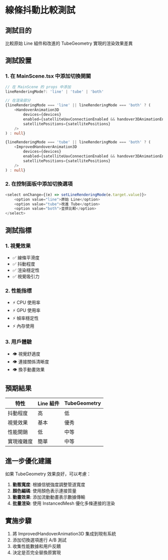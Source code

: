 # 線條抖動比較測試

## 測試目的
比較原始 Line 組件和改進的 TubeGeometry 實現的渲染效果差異

## 測試設置

### 1. 在 MainScene.tsx 中添加切換開關

```typescript
// 在 MainScene 的 props 中添加
lineRenderingMode?: 'line' | 'tube' | 'both'

// 在渲染部分
{lineRenderingMode === 'line' || lineRenderingMode === 'both' ? (
    <HandoverAnimation3D
        devices={devices}
        enabled={satelliteUavConnectionEnabled && handover3DAnimationEnabled}
        satellitePositions={satellitePositions}
    />
) : null}

{lineRenderingMode === 'tube' || lineRenderingMode === 'both' ? (
    <ImprovedHandoverAnimation3D
        devices={devices}
        enabled={satelliteUavConnectionEnabled && handover3DAnimationEnabled}
        satellitePositions={satellitePositions}
    />
) : null}
```

### 2. 在控制面板中添加切換選項

```typescript
<select onChange={(e) => setLineRenderingMode(e.target.value)}>
    <option value="line">原始 Line</option>
    <option value="tube">改進 Tube</option>
    <option value="both">並排比較</option>
</select>
```

## 測試指標

### 1. 視覺效果
- ✅ 線條平滑度
- ✅ 抖動程度
- ✅ 渲染穩定性
- ✅ 視覺吸引力

### 2. 性能指標
- ⚡ CPU 使用率
- ⚡ GPU 使用率
- ⚡ 幀率穩定性
- ⚡ 內存使用

### 3. 用戶體驗
- 👁️ 視覺舒適度
- 👁️ 連接關係清晰度
- 👁️ 換手動畫效果

## 預期結果

| 特性 | Line 組件 | TubeGeometry |
|------|-----------|--------------|
| 抖動程度 | 高 | 低 |
| 視覺效果 | 基本 | 優秀 |
| 性能開銷 | 低 | 中等 |
| 實現複雜度 | 簡單 | 中等 |

## 進一步優化建議

如果 TubeGeometry 效果良好，可以考慮：

1. **動態寬度**: 根據信號強度調整管道寬度
2. **顏色編碼**: 使用顏色表示連接質量
3. **動畫效果**: 添加流動動畫表示數據傳輸
4. **批量渲染**: 使用 InstancedMesh 優化多條連接的渲染

## 實施步驟

1. 將 ImprovedHandoverAnimation3D 集成到現有系統
2. 添加切換選項進行 A/B 測試
3. 收集性能數據和用戶反饋
4. 決定是否完全替換原實現